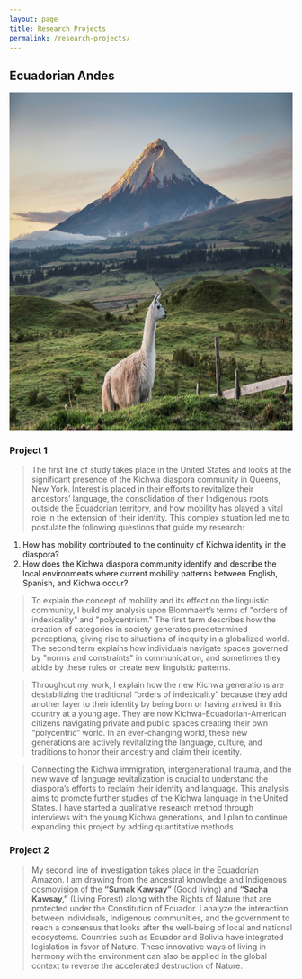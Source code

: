 ```yaml
---
layout: page
title: Research Projects
permalink: /research-projects/
---
```


<html>
<body>

<h2>Ecuadorian Andes</h2>

<img src="/images/Llama.png" alt="Llama" style="width:900px;height:600px;">

</body>
</html>

### **Project 1**

> The first line of study takes place in the United States and looks at the significant presence of the Kichwa diaspora community in Queens, New York. Interest is placed in their efforts to revitalize their ancestors’ language, the consolidation of their Indigenous roots outside the Ecuadorian territory, and how mobility has played a vital role in the extension of their identity. This complex situation led me to postulate the following questions that guide my research:
> 
1. How has mobility contributed to the continuity of Kichwa identity in the diaspora?
2. How does the Kichwa diaspora community identify and describe the local environments where current mobility patterns between English, Spanish, and Kichwa occur?

> To explain the concept of mobility and its effect on the linguistic community, I build my analysis upon Blommaert’s terms of "orders of indexicality" and "polycentrism." The first term describes how the creation of categories in society generates predetermined perceptions, giving rise to situations of inequity in a globalized world. The second term explains how individuals navigate spaces governed by "norms and constraints" in communication, and sometimes they abide by these rules or create new linguistic patterns.

> Throughout my work, I explain how the new Kichwa generations are destabilizing the traditional “orders of indexicality” because they add another layer to their identity by being born or having arrived in this country at a young age. They are now Kichwa-Ecuadorian-American citizens navigating private and public spaces creating their own “polycentric” world. In an ever-changing world, these new generations are actively revitalizing the language, culture, and traditions to honor their ancestry and claim their identity.

> Connecting the Kichwa immigration, intergenerational trauma, and the new wave of language revitalization is crucial to understand the diaspora’s efforts to reclaim their identity and language. This analysis aims to promote further studies of the Kichwa language in the United States. I have started a qualitative research method through interviews with the young Kichwa generations, and I plan to continue expanding this project by adding quantitative methods.

### **Project 2**

> My second line of investigation takes place in the Ecuadorian Amazon. I am drawing from the ancestral knowledge and Indigenous cosmovision of the **“Sumak Kawsay”** (Good living) and **“Sacha Kawsay,”** (Living Forest) along with the Rights of Nature that are protected under the Constitution of Ecuador. I analyze the interaction between individuals, Indigenous communities, and the government to reach a consensus that looks after the well-being of local and national ecosystems. Countries such as Ecuador and Bolivia have integrated legislation in favor of Nature. These innovative ways of living in harmony with the environment can also be applied in the global context to reverse the accelerated destruction of Nature. 
